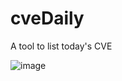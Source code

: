 # cveDaily
A tool to list today's CVE


![image](https://user-images.githubusercontent.com/5341004/200953582-25a3d612-ff72-499e-935f-962f70a5c041.png)

